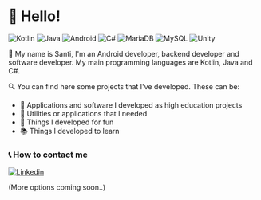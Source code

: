 # 👋 Hello! 
![Kotlin](https://img.shields.io/badge/Kotlin-7F52FF?style=for-the-badge&logo=Kotlin&logoColor=white)
![Java](https://img.shields.io/badge/Java-ED8B00?style=for-the-badge&logo=openjdk&logoColor=white)
![Android](https://img.shields.io/badge/Android-3b883b?style=for-the-badge&logo=android)
![C#](https://img.shields.io/badge/C%23-239120?style=for-the-badge&logo=c-sharp&logoColor=white)
![MariaDB](https://img.shields.io/badge/MariaDB-003545?style=for-the-badge&logo=mariadb&logoColor=white)
![MySQL](https://img.shields.io/badge/MySQL-73618F?style=for-the-badge&logo=mysql&logoColor=white)
![Unity](https://img.shields.io/badge/Unity-100000?style=for-the-badge&logo=unity&logoColor=white)



🧑 My name is Santi, I'm an Android developer, backend developer and software developer. My main programming languages are Kotlin, Java and C#.

🔍 You can find here some projects that I've developed. These can be:

  - 🏫 Applications and software I developed as high education projects
  - 🧰 Utilities or applications that I needed 
  - 🎉 Things I developed for fun 
  - 📚 Things I developed to learn

### 📞 How to contact me 

[![Linkedin](https://img.shields.io/badge/LinkedIn-0077B5?style=for-the-badge&logo=linkedin&logoColor=white)](https://es.linkedin.com/in/santisc)

(More options coming soon..)
